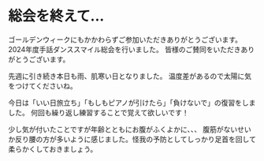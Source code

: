 # 総会を終えて...

<!-- ![トップイメージ](https://zejsou1ph4nepua5.public.blob.vercel-storage.com/2024-05-01/FB468006-E099-4E60-B6F6-43EFA1B54DB0-xDDEtguWlS2iyanrxvFqktYUxXtQ8r.png) -->

ゴールデンウィークにもかかわらずご参加いただきありがとうございます。
2024年度手話ダンススマイル総会を行いました。
皆様のご賛同をいただきありがとうございます。

先週に引き続き本日も雨、肌寒い日となりました。
温度差があるので太陽に気をつけてくださいね。

今日は「いい日旅立ち」「もしもピアノが引けたら」「負けないで」の復習をしました。
何回も繰り返し練習することで覚えて欲しいです！

少し気が付いたことですが年齢とともにお腹がふくよかに、、、
腹筋がないせいか反り腰の方が多いように感じました。怪我の予防としてしっかり足首を回して柔らかくしておきましょう。
